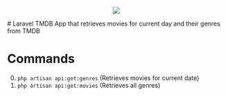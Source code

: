 <p align="center"><img src="https://laravel.com/assets/img/components/logo-laravel.svg"></p>
# Laravel TMDB
App that retrieves movies for current day and their genres from TMDB

# Commands
0. `php artisan api:get:genres` (Retrieves movies for current date)
0. `php artisan api:get:movies` (Retrieves all genres)